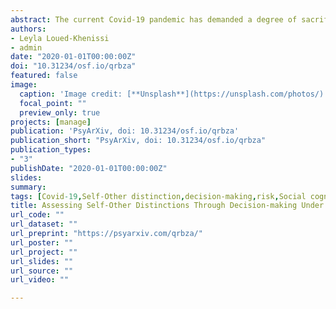 ```yaml
---
abstract: The current Covid-19 pandemic has demanded a degree of sacrifice from individuals for the sake of the greater good. Individuals have taken costly actions, both volitional and imposed, to reduce harm to strangers. The pandemic oers a unique opportunity to examine a fundamental question. Where does the distinction between self and other lie? This question can be framed as a moral dilemma between competing motives of self-serving and pro-social behavior. Given the multifaceted uncer- tainty surrounding the Covid-19 pandemic, we propose to assess self-other distinction using models of decision-making under risk. We administered two surveys, where participants selected between sure and risky treatments for fictitious diseases, for themselves, a loved one and a stranger. Choice of treatment option showed risk-seeking tendencies that decreased with expected disease severity, across all targets, suggesting risk preferences for the other parallel those for the self. However, distinctions across targets emerged when decisions were conditioned on treatment cost, with sure treatments cho- sen more often for self and a close other; and sure treatment assigned a higher price for diseases with low expected severity, for self and other. These findings inform on what constitutes a measure of self-other distinction; and the limits of what can be asked of an individual in service to a stranger.
authors:
- Leyla Loued-Khenissi
- admin
date: "2020-01-01T00:00:00Z"
doi: "10.31234/osf.io/qrbza"
featured: false
image: 
  caption: 'Image credit: [**Unsplash**](https://unsplash.com/photos/)'
  focal_point: ""
  preview_only: true
projects: [manage]
publication: 'PsyArXiv, doi: 10.31234/osf.io/qrbza'
publication_short: "PsyArXiv, doi: 10.31234/osf.io/qrbza"
publication_types:
- "3"
publishDate: "2020-01-01T00:00:00Z"
slides: 
summary:
tags: [Covid-19,Self-Other distinction,decision-making,risk,Social cognition,economical choice,third party]
title: Assessing Self-Other Distinctions Through Decision-making Under Risk in The Era of Covid-19
url_code: ""
url_dataset: ""
url_preprint: "https://psyarxiv.com/qrbza/"
url_poster: ""
url_project: ""
url_slides: ""
url_source: ""
url_video: ""

---
```

